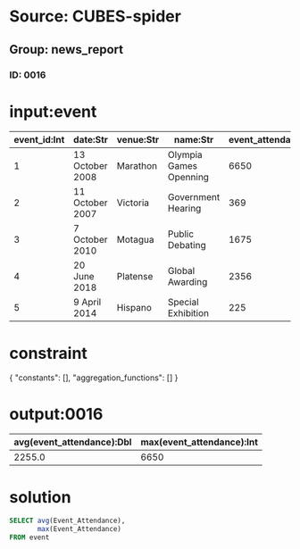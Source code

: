 # Source: CUBES-spider
## Group: news_report
### ID: 0016

# input:event

| event_id:Int | date:Str | venue:Str | name:Str | event_attendance:Int |
|---|---|---|---|---|
| 1 | 13 October 2008 | Marathon | Olympia Games Openning | 6650 |
| 2 | 11 October 2007 | Victoria | Government Hearing | 369 |
| 3 | 7 October 2010 | Motagua | Public Debating | 1675 |
| 4 | 20 June 2018 | Platense | Global Awarding | 2356 |
| 5 | 9 April 2014 | Hispano | Special Exhibition | 225 |

# constraint

{
  "constants": [],
  "aggregation_functions": []
}

# output:0016

| avg(event_attendance):Dbl | max(event_attendance):Int |
|---|---|
| 2255.0 | 6650 |

# solution

```sql
SELECT avg(Event_Attendance),
       max(Event_Attendance)
FROM event
```
